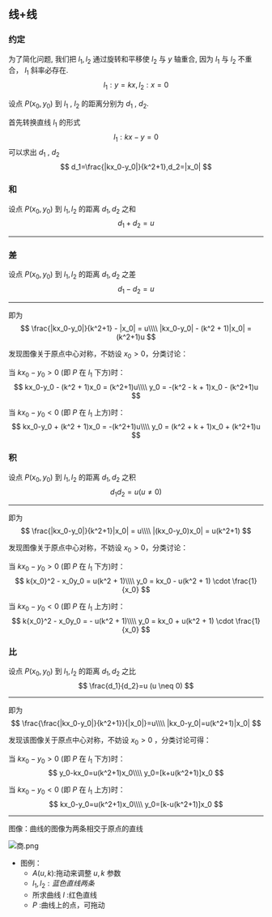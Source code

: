 ## 线+线

### 约定

为了简化问题, 我们把 $l_1,l_2$ 通过旋转和平移使 $l_2$ 与 $y$ 轴重合, 因为 $l_1$ 与 $l_2$ 不重合， $l_1$ 斜率必存在.
$$
l_1:y=kx,l_2:x=0
$$

设点 $P(x_0,y_0)$ 到 $l_1$ , $l_2$ 的距离分别为 $d_1$ , $d_2$.

首先转换直线 $l_1$ 的形式
$$
l_1:kx-y=0
$$
可以求出 $d_1$ , $d_2$ 
$$
d_1=\frac{|kx_0-y_0|}{k^2+1},d_2=|x_0|
$$

### 和

设点 $P(x_0,y_0)$ 到 $l_1,l_2$ 的距离 $d_1,d_2$ 之和
$$
d_1 + d_2 = u
$$

- - -



### 差

设点 $P(x_0,y_0)$ 到 $l_1,l_2$ 的距离 $d_1,d_2$ 之差
$$
d_1 - d_2 = u
$$

- - -
即为
$$
\frac{|kx_0-y_0|}{k^2+1} - |x_0| = u\\\\
|kx_0-y_0| - (k^2 + 1)|x_0| = (k^2+1)u
$$

发现图像关于原点中心对称，不妨设 $x_0 > 0$，分类讨论：

当 $kx_0-y_0 > 0$ (即 $P$ 在 $l_1$ 下方)时：
$$
kx_0-y_0 - (k^2 + 1)x_0 = (k^2+1)u\\\\
y_0 = -(k^2 - k + 1)x_0 - (k^2+1)u
$$

当 $kx_0-y_0 < 0$ (即 $P$ 在 $l_1$ 上方)时：
$$
kx_0-y_0 + (k^2 + 1)x_0 = -(k^2+1)u\\\\
y_0 = (k^2 + k + 1)x_0 + (k^2+1)u
$$

### 积

设点 $P(x_0,y_0)$ 到 $l_1,l_2$ 的距离 $d_1,d_2$ 之积
$$
d_1d_2=u(u \neq 0)
$$
- - -
即为
$$
\frac{|kx_0-y_0|}{k^2+1}|x_0| = u\\\\
|(kx_0-y_0)x_0| = u(k^2+1)
$$

发现图像关于原点中心对称，不妨设 $x_0 > 0$，分类讨论：

当 $kx_0-y_0 > 0$ (即 $P$ 在 $l_1$ 下方)时：
$$
k{x_0}^2 - x_0y_0 = u(k^2 + 1)\\\\
y_0 = kx_0 - u(k^2 + 1) \cdot \frac{1}{x_0}
$$

当 $kx_0-y_0 < 0$ (即 $P$ 在 $l_1$ 上方)时：
$$
k{x_0}^2 - x_0y_0 = - u(k^2 + 1)\\\\
y_0 = kx_0 + u(k^2 + 1) \cdot \frac{1}{x_0}
$$

### 比

设点 $P(x_0,y_0)$ 到 $l_1,l_2$ 的距离 $d_1,d_2$ 之比
$$
\frac{d_1}{d_2}=u (u \neq 0)
$$
- - -

即为
$$
\frac{\frac{|kx_0-y_0|}{k^2+1}}{|x_0|}=u\\\\
|kx_0-y_0|=u(k^2+1)|x_0|
$$

发现该图像关于原点中心对称，不妨设 $x_0 > 0$ ，分类讨论可得：

当 $kx_0-y_0 > 0$ (即 $P$ 在 $l_1$ 下方)时：
$$
y_0-kx_0=u(k^2+1)x_0\\\\
y_0=[k+u(k^2+1)]x_0
$$

当 $kx_0-y_0 < 0$ (即 $P$ 在 $l_1$ 上方)时：
$$
kx_0-y_0=u(k^2+1)x_0\\\\
y_0=[k-u(k^2+1)]x_0
$$

- - -

图像：曲线的图像为两条相交于原点的直线

![商.png](商.png)

- 图例：
  + $A(u,k)$:拖动来调整 $u,k$ 参数
  + $l_1,l_2:蓝色直线两条$
  + 所求曲线 $l$ :红色直线
  + $P$ :曲线上的点，可拖动